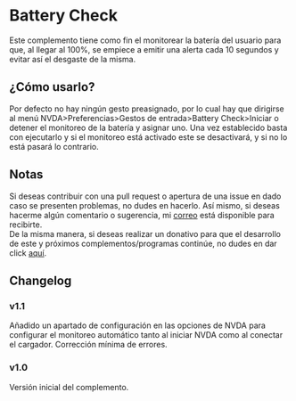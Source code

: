# Battery Check
Este complemento tiene como fin el monitorear la batería del usuario para que, al llegar al 100%, se empiece a emitir una alerta cada 10 segundos y evitar así el desgaste de la misma. 

## ¿Cómo usarlo?
Por defecto no hay ningún gesto preasignado, por lo cual hay que dirigirse al menú NVDA>Preferencias>Gestos de entrada>Battery Check>Iniciar o detener el monitoreo de la batería y asignar uno. 
Una vez establecido basta con ejecutarlo y si el monitoreo está activado este se desactivará, y si no lo está pasará lo contrario. 

## Notas
Si deseas contribuir con una pull request o apertura de una issue en dado caso se presenten problemas, no dudes en hacerlo. Así mismo, si deseas hacerme algún comentario o sugerencia, mi [correo](mailto:angeldelosreyesfaz@gmail.com) está disponible para recibirte.  
De la misma manera, si deseas realizar un donativo para que el desarrollo de este y próximos complementos/programas continúe, no dudes en dar click [aquí](https://www.paypal.com/paypalme/r05angel).  

## Changelog

### v1.1

Añadido un apartado de configuración en las opciones de NVDA para configurar el monitoreo automático tanto al iniciar NVDA como al conectar el cargador.
Corrección mínima de errores.

### v1.0

Versión inicial del complemento.